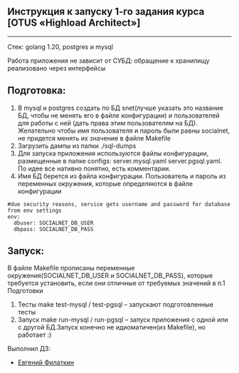 ## Инструкция к запуску 1-го задания курса [OTUS «Highload Architect»]

---
Стек: golang 1.20, postgres и mysql 

Работа приложения не зависит от СУБД: обращение к хранилищу реализовано через интерфейсы

## Подготовка:
1) В mysql и postgres создать по БД snet(лучше указать это название БД, чтобы не менять его в файле конфигурации) и пользователей для работы с ней (дать права этим пользователям на БД). Желательно чтобы имя пользователя и пароль были равны socialnet, не придется менять их значение в файле Makefile
2) Загрузить дампы из папки ./sql-dumps
3) Для запуска приложения используются файлы конфигурации, размещенные в папке configs: server.mysql.yaml  server.pgsql.yaml. По идее все нативно понятно, есть комментарии.
4) Имя БД берется из файла конфигурации. Пользователь и пароль из переменных окружения, которые определяются в файле конфигурации
```
#due security reasons, service gets username and password for database from env settings
env:
  dbuser: SOCIALNET_DB_USER
  dbpass: SOCIALNET_DB_PASS

```

## Запуск:

В файле Makefile прописаны переменные окружения(SOCIALNET_DB_USER и SOCIALNET_DB_PASS), которые требуется установить, если они отличные от требуемых значений в п.1 Подготовки
1) Тесты   make test-mysql / test-pgsql – запускают подготовленные  тесты
2) Запуск make run-mysql / run-pgsql – запуск приложения с одной или с другой БД.Запуск конечно не идиоматичен(из Makefile), но работает :)



Выполнил ДЗ:
- [Евгений Филаткин](https://github.com/filatkinen)